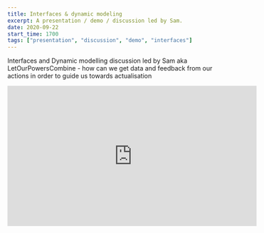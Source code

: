```yaml
---
title: Interfaces & dynamic modeling
excerpt: A presentation / demo / discussion led by Sam.
date: 2020-09-22
start_time: 1700
tags: ["presentation", "discussion", "demo", "interfaces"]
---
```

Interfaces and Dynamic modelling discussion led by Sam aka LetOurPowersCombine - how can we get data and feedback from our actions in order to guide us towards actualisation

<iframe width="560" height="315" src="https://www.youtube.com/embed/xbJ0dUvceh0" frameborder="0" allow="accelerometer; autoplay; clipboard-write; encrypted-media; gyroscope; picture-in-picture" allowfullscreen></iframe>